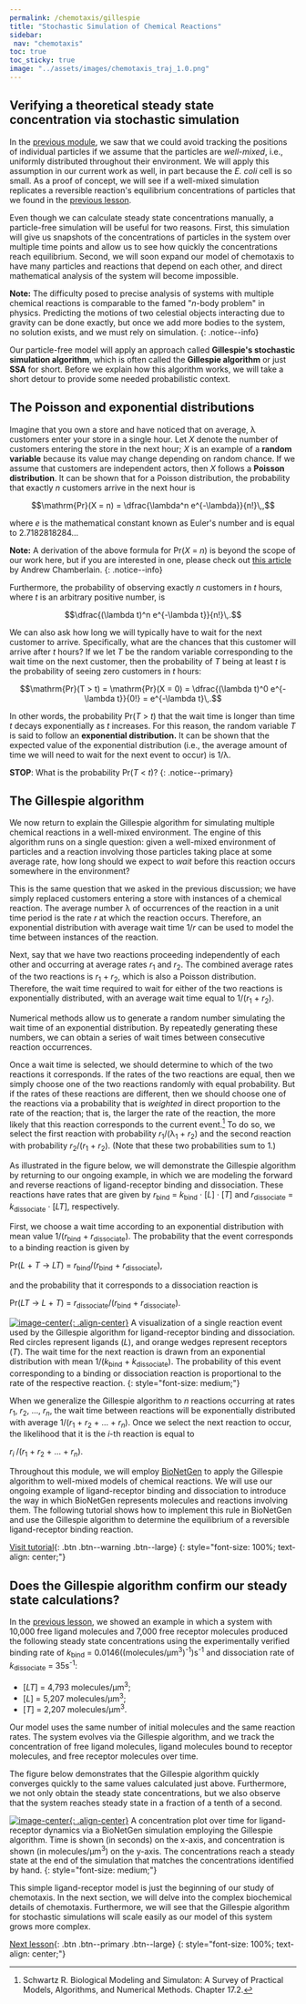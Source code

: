 ```yaml
---
permalink: /chemotaxis/gillespie
title: "Stochastic Simulation of Chemical Reactions"
sidebar:
 nav: "chemotaxis"
toc: true
toc_sticky: true
image: "../assets/images/chemotaxis_traj_1.0.png"
---
```


## Verifying a theoretical steady state concentration via stochastic simulation

In the [previous module](../motifs/home), we saw that we could avoid tracking the positions of individual particles if we assume that the particles are *well-mixed*, i.e., uniformly distributed throughout their environment. We will apply this assumption in our current work as well, in part because the *E. coli* cell is so small. As a proof of concept, we will see if a well-mixed simulation replicates a reversible reaction's equilibrium concentrations of particles that we found in the [previous lesson](signal).

Even though we can calculate steady state concentrations manually, a particle-free simulation will be useful for two reasons. First, this simulation will give us snapshots of the concentrations of particles in the system over multiple time points and allow us to see how quickly the concentrations reach equilibrium. Second, we will soon expand our model of chemotaxis to have many particles and reactions that depend on each other, and direct mathematical analysis of the system will become impossible.

**Note:** The difficulty posed to precise analysis of systems with multiple chemical reactions is comparable to the famed "*n*-body problem" in physics. Predicting the motions of two celestial objects interacting due to gravity can be done exactly, but once we add more bodies to the system, no solution exists, and we must rely on simulation.
{: .notice--info}

Our particle-free model will apply an approach called **Gillespie's stochastic simulation algorithm**, which is often called the **Gillespie algorithm** or just **SSA** for short. Before we explain how this algorithm works, we will take a short detour to provide some needed probabilistic context.

## The Poisson and exponential distributions

Imagine that you own a store and have noticed that on average, λ customers enter your store in a single hour. Let *X* denote the number of customers entering the store in the next hour; *X* is an example of a **random variable** because its value may change depending on random chance. If we assume that customers are independent actors, then *X* follows a **Poisson distribution**. It can be shown that for a Poisson distribution, the probability that exactly *n* customers arrive in the next hour is

$$\mathrm{Pr}(X = n) = \dfrac{\lambda^n e^{-\lambda}}{n!}\,,$$

where *e* is the mathematical constant known as Euler's number and is equal to 2.7182818284…

**Note:** A derivation of the above formula for Pr(*X* = *n*) is beyond the scope of our work here, but if you are interested in one, please check out <a href="https://medium.com/@andrew.chamberlain/deriving-the-poisson-distribution-from-the-binomial-distribution-840cc1668239" target="_blank">this article</a> by Andrew Chamberlain.
{: .notice--info}

Furthermore, the probability of observing exactly *n* customers in *t* hours, where *t* is an arbitrary positive number, is

$$\dfrac{(\lambda t)^n e^{-\lambda t}}{n!}\,.$$

We can also ask how long we will typically have to wait for the next customer to arrive. Specifically, what are the chances that this customer will arrive after *t* hours? If we let *T* be the random variable corresponding to the wait time on the next customer, then the probability of *T* being at least *t* is the probability of seeing zero customers in *t* hours:

$$\mathrm{Pr}(T > t) = \mathrm{Pr}(X = 0) = \dfrac{(\lambda t)^0 e^{-\lambda t}}{0!} = e^{-\lambda t}\,.$$

In other words, the probability Pr(*T* > *t*) that the wait time is longer than time *t* decays exponentially as *t* increases. For this reason, the random variable *T* is said to follow an **exponential distribution.** It can be shown that the expected value of the exponential distribution (i.e., the average amount of time we will need to wait for the next event to occur) is 1/λ.

**STOP**: What is the probability Pr(*T* < *t*)?
{: .notice--primary}

## The Gillespie algorithm

We now return to explain the Gillespie algorithm for simulating multiple chemical reactions in a well-mixed environment. The engine of this algorithm runs on a single question: given a well-mixed environment of particles and a reaction involving those particles taking place at some average rate, how long should we expect to *wait* before this reaction occurs somewhere in the environment?

This is the same question that we asked in the previous discussion; we have simply replaced customers entering a store with instances of a chemical reaction. The average number λ of occurrences of the reaction in a unit time period is the rate *r* at which the reaction occurs. Therefore, an exponential distribution with average wait time 1/*r* can be used to model the time between instances of the reaction.

Next, say that we have two reactions proceeding independently of each other and occurring at average rates *r*<sub>1</sub> and *r*<sub>2</sub>. The combined average rates of the two reactions is *r*<sub>1</sub> + *r*<sub>2</sub>, which is also a Poisson distribution. Therefore, the wait time required to wait for either of the two reactions is exponentially distributed, with an average wait time equal to 1/(*r*<sub>1</sub> + *r*<sub>2</sub>).

Numerical methods allow us to generate a random number simulating the wait time of an exponential distribution. By repeatedly generating these numbers, we can obtain a series of wait times between consecutive reaction occurrences.

Once a wait time is selected, we should determine to which of the two reactions it corresponds. If the rates of the two reactions are equal, then we simply choose one of the two reactions randomly with equal probability. But if the rates of these reactions are different, then we should choose one of the reactions via a probability that is *weighted* in direct proportion to the rate of the reaction; that is, the larger the rate of the reaction, the more likely that this reaction corresponds to the current event.[^Schwartz17] To do so, we select the first reaction with probability *r*<sub>1</sub>/(λ<sub>1</sub> + *r*<sub>2</sub>) and the second reaction with probability *r*<sub>2</sub>/(*r*<sub>1</sub> + *r*<sub>2</sub>). (Note that these two probabilities sum to 1.)

As illustrated in the figure below, we will demonstrate the Gillespie algorithm by returning to our ongoing example, in which we are modeling the forward and reverse reactions of ligand-receptor binding and dissociation. These reactions have rates that are given by *r*<sub>bind</sub> = *k*<sub>bind</sub> · [*L*] · [*T*] and *r*<sub>dissociate</sub> = *k*<sub>dissociate</sub> · [*LT*], respectively.

First, we choose a wait time according to an exponential distribution with mean value 1/(*r*<sub>bind</sub> + *r*<sub>dissociate</sub>). The probability that the event corresponds to a binding reaction is given by

Pr(*L* + *T* → *LT*) = *r*<sub>bind</sub>/(*r*<sub>bind</sub> + *r*<sub>dissociate</sub>),

and the probability that it corresponds to a dissociation reaction is

Pr(*LT* → *L* + *T*) = *r*<sub>dissociate</sub>/(*r*<sub>bind</sub> + *r*<sub>dissociate</sub>).

[![image-center](../assets/images/600px/chemotaxis_visualizessa.png){: .align-center}](../assets/images/chemotaxis_visualizessa.png)
A visualization of a single reaction event used by the Gillespie algorithm for ligand-receptor binding and dissociation. Red circles represent ligands (*L*), and orange wedges represent receptors (*T*). The wait time for the next reaction is drawn from an exponential distribution with mean 1/(*k*<sub>bind</sub> + *k*<sub>dissociate</sub>). The probability of this event corresponding to a binding or dissociation reaction is proportional to the rate of the respective reaction.
{: style="font-size: medium;"}

When we generalize the Gillespie algorithm to *n* reactions occurring at rates *r*<sub>1</sub>, *r*<sub>2</sub>, …, *r*<sub><em>n</em></sub>, the wait time between reactions will be exponentially distributed with average 1/(*r*<sub>1</sub> + *r*<sub>2</sub> + … + *r*<sub><em>n</em></sub>). Once we select the next reaction to occur, the likelihood that it is the *i*-th reaction is equal to

*r*<sub><em>i&nbsp;</em></sub>/(*r*<sub>1</sub> + *r*<sub>2</sub> + … + *r*<sub><em>n</em></sub>).

Throughout this module, we will employ <a href="http://bionetgen.org/" target="_blank">BioNetGen</a> to apply the Gillespie algorithm to well-mixed models of chemical reactions. We will use our ongoing example of ligand-receptor binding and dissociation to introduce the way in which BioNetGen represents molecules and reactions involving them. The following tutorial shows how to implement this rule in BioNetGen and use the Gillespie algorithm to determine the equilibrium of a reversible ligand-receptor binding reaction.

[Visit tutorial](tutorial_lr){: .btn .btn--warning .btn--large}
{: style="font-size: 100%; text-align: center;"}

## Does the Gillespie algorithm confirm our steady state calculations?

In the [previous lesson](signal), we showed an example in which a system with 10,000 free ligand molecules and 7,000 free receptor molecules produced the following steady state concentrations using the experimentally verified binding rate of *k*<sub>bind</sub> = 0.0146((molecules/µm<sup>3</sup>)<sup>-1</sup>)s<sup>-1</sup> and dissociation rate of *k*<sub>dissociate</sub> = 35s<sup>-1</sup>:

* [*LT*] = 4,793 molecules/µm<sup>3</sup>;
* [*L*] = 5,207 molecules/µm<sup>3</sup>;
* [*T*] = 2,207 molecules/µm<sup>3</sup>.

Our model uses the same number of initial molecules and the same reaction rates. The system evolves via the Gillespie algorithm, and we track the concentration of free ligand molecules, ligand molecules bound to receptor molecules, and free receptor molecules over time.

The figure below demonstrates that the Gillespie algorithm quickly converges quickly to the same values calculated just above. Furthermore, we not only obtain the steady state concentrations, but we also observe that the system reaches steady state in a fraction of a tenth of a second.

[![image-center](../assets/images/600px/chemotaxis_tutorial4_ssa_vscode.png){: .align-center}](../assets/images/chemotaxis_tutorial4_ssa_vscode.png)
A concentration plot over time for ligand-receptor dynamics via a BioNetGen simulation employing the Gillespie algorithm. Time is shown (in seconds) on the x-axis, and concentration is shown (in molecules/µm<sup>3</sup>) on the y-axis. The concentrations reach a steady state at the end of the simulation that matches the concentrations identified by hand.
{: style="font-size: medium;"}

This simple ligand-receptor model is just the beginning of our study of chemotaxis. In the next section, we will delve into the complex biochemical details of chemotaxis. Furthermore, we will see that the Gillespie algorithm for stochastic simulations will scale easily as our model of this system grows more complex.

[Next lesson](biochemistry){: .btn .btn--primary .btn--large}
{: style="font-size: 100%; text-align: center;"}

[^Munroe]: Randall Munroe. What If? [Available online](https://what-if.xkcd.com/)

[^Pierucci1978]: Pierucci O. 1978. Dimensions of *Escherichia coli* at various growth rates: Model of envelope growth. Journal of Bacteriology 135(2):559-574. [Available online](https://jb.asm.org/content/jb/135/2/559.full.pdf)

[^Sim2017]: Sim M, Koirala S, Picton D, Strahl H, Hoskisson PA, Rao CV, Gillespie CS, Aldridge PD. 2017. Growth rate control of flagellar assembly in *Escherichia coli* strain RP437. Scientific Reports 7:41189. [Available online](https://www.nature.com/articles/srep41189#:~:text=Escherichia%20coli%20is%20a%20prominent,distributed%20across%20the%20cell%20surface.)

[^Baker2005]: Baker MD, Wolanin PM, Stock JB. 2005. Signal transduction in bacterial chemotaxis. BioEssays 28:9-22. [Available online](https://pubmed.ncbi.nlm.nih.gov/16369945/)

[^Weis1990]: Weis RM, Koshland DE. 1990. Chemotaxis in *Escherichia coli* proceeds efficiently from different initial tumble frequencies. Journal of Bacteriology 172:2. [Available online](https://jb.asm.org/content/jb/172/2/1099.full.pdf)

[^Berg2000]: Berg HC. 2000. Motile behavior of bacteria. Physics today 53(1):24. [Available online](https://physicstoday.scitation.org/doi/pdf/10.1063/1.882934)

[^Achouri2015]: Achouri S, Wright JA, Evans L, Macleod C, Fraser G, Cicuta P, Bryant CE. 2015. The frequency and duration of *Salmonella* macrophage adhesion events determines infection efficiency. Philosophical transactions B 370(1661). [Available online](https://www.ncbi.nlm.nih.gov/pmc/articles/PMC4275903/)

[^Turner2016]: Turner L, Ping L, Neubauer M, Berg HC. 2016. Visualizing flagella while tracking bacteria. Biophysical Journal 111(3):630--639.[Available online](https://pubmed.ncbi.nlm.nih.gov/27508446/)

[^Parkinson2015]: Parkinson JS, Hazelbauer, Falke JJ. 2015. Signaling and sensory adaptation in *Escherichia coli* chemoreceptors: 2015 update. [Available online](https://www.sciencedirect.com/science/article/abs/pii/S0966842X15000578)

[^Yang2019]: Yang W, Cassidy CK, Ames P, Diebolder CA, Schulten K, Luthey-Schulten Z, Parkinson JS, Briegel A. 2019. *In situ* confomraitonal changes of the *Escherichia coli* serine chemoreceptor in different signaling states. mBio. [Available online](https://mbio.asm.org/content/10/4/e00973-19/article-info)

[^Saragosti2001]: Saragosti J, Calvez V, Bournaveas, N, Perthame B, Buguin A, Silberzan P. 2001. Directional persistence of chemotactic bacteria in a traveling concentration wave. PNAS. [Available online](https://www.pnas.org/content/pnas/108/39/16235.full.pdf)

[^Hlavacek2003]: Hlavacek WS, Faeder JR, Blinov ML, Perelson AS, Goldsten B. 2003. The complexity of complexes in signal transduction. Biotechnology and Bioengineering 84(7):783-94. [Available online](https://onlinelibrary.wiley.com/doi/abs/10.1002/bit.10842)

[^Hlavacek2006]: Hlavacek WS, Faeder JR, Blinov ML, Posner RG, Hucka M, Fontana W. 2006. Rules for modeling signal-transduction systems. Science Signaling 344:re6. [Available online](https://stke.sciencemag.org/content/2006/344/re6.long)

[^ParkinsonLab]: Parkinson Lab website. [website](http://chemotaxis.biology.utah.edu/Parkinson_Lab/projects/ecolichemotaxis/ecolichemotaxis.html)

[^Schwartz14]: Schwartz R. Biological Modeling and Simulaton: A Survey of Practical Models, Algorithms, and Numerical Methods. Chapter 14.1.

[^Schwartz17]: Schwartz R. Biological Modeling and Simulaton: A Survey of Practical Models, Algorithms, and Numerical Methods. Chapter 17.2.

[^Li2004]: Li M, Hazelbauer GL. 2004. Cellular stoichimetry of the components of the chemotaxis signaling complex. Journal of Bacteriology. [Available online](https://jb.asm.org/content/186/12/3687)

[^Stock1991]: Stock J, Lukat GS. 1991. Intracellular signal transduction networks. Annual Review of Biophysics and Biophysical Chemistry. [Available online](https://www.annualreviews.org/doi/abs/10.1146/annurev.bb.20.060191.000545)

[^Spiro1997]: Spiro PA, Parkinson JS, and Othmer H. 1997. A model of excitation and adaptation in bacterial chemotaxis. Biochemistry 94:7263-7268. [Available online](https://www.pnas.org/content/94/14/7263).
